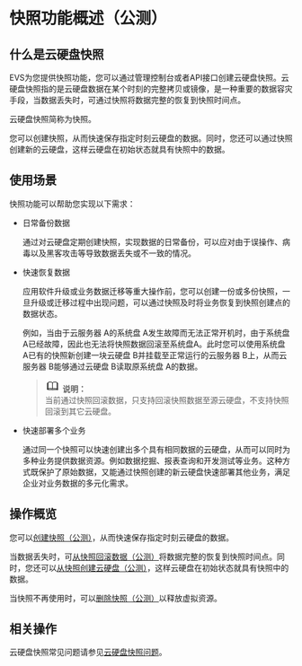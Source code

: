 # 快照功能概述（公测）<a name="evs_01_0098"></a>

## 什么是云硬盘快照<a name="section1574010163515"></a>

EVS为您提供快照功能，您可以通过管理控制台或者API接口创建云硬盘快照。云硬盘快照指的是云硬盘数据在某个时刻的完整拷贝或镜像，是一种重要的数据容灾手段，当数据丢失时，可通过快照将数据完整的恢复到快照时间点。

云硬盘快照简称为快照。

您可以创建快照，从而快速保存指定时刻云硬盘的数据。同时，您还可以通过快照创建新的云硬盘，这样云硬盘在初始状态就具有快照中的数据。

## 使用场景<a name="section18370026103714"></a>

快照功能可以帮助您实现以下需求：

-   日常备份数据

    通过对云硬盘定期创建快照，实现数据的日常备份，可以应对由于误操作、病毒以及黑客攻击等导致数据丢失或不一致的情况。

-   快速恢复数据

    应用软件升级或业务数据迁移等重大操作前，您可以创建一份或多份快照，一旦升级或迁移过程中出现问题，可以通过快照及时将业务恢复到快照创建点的数据状态。

    例如，当由于云服务器 A的系统盘 A发生故障而无法正常开机时，由于系统盘 A已经故障，因此也无法将快照数据回滚至系统盘A。此时您可以使用系统盘 A已有的快照新创建一块云硬盘 B并挂载至正常运行的云服务器 B上，从而云服务器 B能够通过云硬盘 B读取原系统盘 A的数据。

    >![](public_sys-resources/icon-note.gif) **说明：**   
    >当前通过快照回滚数据，只支持回滚快照数据至源云硬盘，不支持快照回滚到其它云硬盘。  

-   快速部署多个业务

    通过同一个快照可以快速创建出多个具有相同数据的云硬盘，从而可以同时为多种业务提供数据资源。例如数据挖掘、报表查询和开发测试等业务。这种方式既保护了原始数据，又能通过快照创建的新云硬盘快速部署其他业务，满足企业对业务数据的多元化需求。


## 操作概览<a name="section13814103473817"></a>

您可以[创建快照（公测）](创建快照（公测）.md)，从而快速保存指定时刻云硬盘的数据。

当数据丢失时，可[从快照回滚数据（公测）](从快照回滚数据（公测）.md)将数据完整的恢复到快照时间点。同时，您还可以[从快照创建云硬盘（公测）](从快照创建云硬盘（公测）.md)，这样云硬盘在初始状态就具有快照中的数据。

当快照不再使用时，可以[删除快照（公测）](删除快照（公测）.md)以释放虚拟资源。

## 相关操作<a name="section1549671415250"></a>

云硬盘快照常见问题请参见[云硬盘快照问题](https://support.huaweicloud.com/evs_faq/evs_01_0092.html)。


